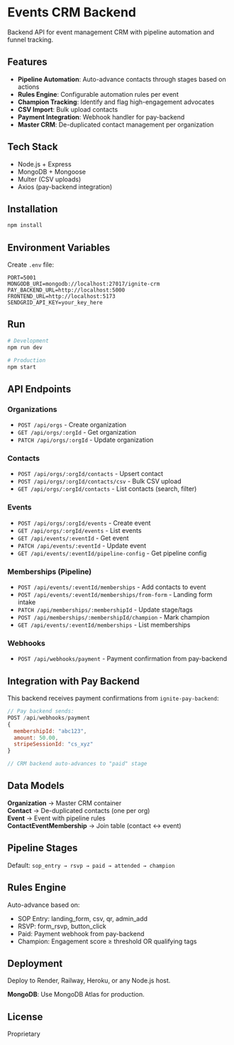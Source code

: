 # Events CRM Backend

Backend API for event management CRM with pipeline automation and funnel tracking.

## Features

- **Pipeline Automation**: Auto-advance contacts through stages based on actions
- **Rules Engine**: Configurable automation rules per event
- **Champion Tracking**: Identify and flag high-engagement advocates
- **CSV Import**: Bulk upload contacts
- **Payment Integration**: Webhook handler for pay-backend
- **Master CRM**: De-duplicated contact management per organization

## Tech Stack

- Node.js + Express
- MongoDB + Mongoose
- Multer (CSV uploads)
- Axios (pay-backend integration)

## Installation

```bash
npm install
```

## Environment Variables

Create `.env` file:

```env
PORT=5001
MONGODB_URI=mongodb://localhost:27017/ignite-crm
PAY_BACKEND_URL=http://localhost:5000
FRONTEND_URL=http://localhost:5173
SENDGRID_API_KEY=your_key_here
```

## Run

```bash
# Development
npm run dev

# Production
npm start
```

## API Endpoints

### Organizations
- `POST /api/orgs` - Create organization
- `GET /api/orgs/:orgId` - Get organization
- `PATCH /api/orgs/:orgId` - Update organization

### Contacts
- `POST /api/orgs/:orgId/contacts` - Upsert contact
- `POST /api/orgs/:orgId/contacts/csv` - Bulk CSV upload
- `GET /api/orgs/:orgId/contacts` - List contacts (search, filter)

### Events
- `POST /api/orgs/:orgId/events` - Create event
- `GET /api/orgs/:orgId/events` - List events
- `GET /api/events/:eventId` - Get event
- `PATCH /api/events/:eventId` - Update event
- `GET /api/events/:eventId/pipeline-config` - Get pipeline config

### Memberships (Pipeline)
- `POST /api/events/:eventId/memberships` - Add contacts to event
- `POST /api/events/:eventId/memberships/from-form` - Landing form intake
- `PATCH /api/memberships/:membershipId` - Update stage/tags
- `POST /api/memberships/:membershipId/champion` - Mark champion
- `GET /api/events/:eventId/memberships` - List memberships

### Webhooks
- `POST /api/webhooks/payment` - Payment confirmation from pay-backend

## Integration with Pay Backend

This backend receives payment confirmations from `ignite-pay-backend`:

```javascript
// Pay backend sends:
POST /api/webhooks/payment
{
  membershipId: "abc123",
  amount: 50.00,
  stripeSessionId: "cs_xyz"
}

// CRM backend auto-advances to "paid" stage
```

## Data Models

**Organization** → Master CRM container  
**Contact** → De-duplicated contacts (one per org)  
**Event** → Event with pipeline rules  
**ContactEventMembership** → Join table (contact ↔ event)

## Pipeline Stages

Default: `sop_entry → rsvp → paid → attended → champion`

## Rules Engine

Auto-advance based on:
- SOP Entry: landing_form, csv, qr, admin_add
- RSVP: form_rsvp, button_click
- Paid: Payment webhook from pay-backend
- Champion: Engagement score ≥ threshold OR qualifying tags

## Deployment

Deploy to Render, Railway, Heroku, or any Node.js host.

**MongoDB**: Use MongoDB Atlas for production.

## License

Proprietary

